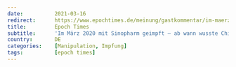 ```yaml
---
date:          2021-03-16
redirect:      https://www.epochtimes.de/meinung/gastkommentar/im-maerz-2020-mit-sinopharm-geimpft-ab-wann-wusste-chinas-staatsfuehrung-vom-virus-a3470824.html
title:         Epoch Times
subtitle:      'Im März 2020 mit Sinopharm geimpft – ab wann wusste Chinas Staatsführung vom Virus?'
country:       DE
categories:    [Manipulation, Impfung]
tags:          [epoch times]
---
```

